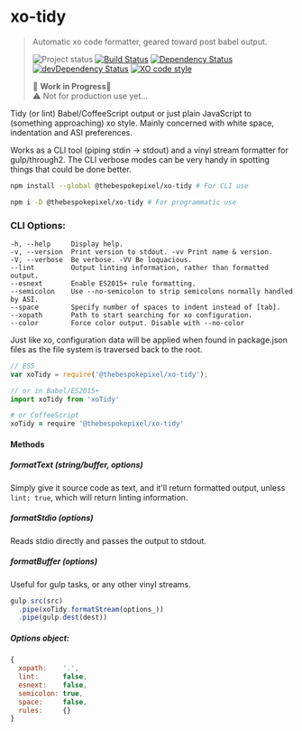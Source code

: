 # xo-tidy 
> Automatic xo code formatter, geared toward post babel output.
>
>![Project status][project-badge]
[![Build Status][build-badge]][travis]
[![Dependency Status][david-badge]][david]
[![devDependency Status][david-dev-badge]][david-dev]
[![XO code style][xo-badge]][xo]
>
>:nut_and_bolt: __Work in Progress__:nut_and_bolt:  
>:warning: Not for production use yet...

Tidy (or lint) Babel/CoffeeScript output or just plain JavaScript to (something approaching) xo style. Mainly concerned with white space, indentation and ASI preferences.

Works as a CLI tool (piping stdin → stdout) and a vinyl stream formatter for gulp/through2. The CLI verbose modes can be very handy in spotting things that could be done better.

```sh
npm install --global @thebespokepixel/xo-tidy # For CLI use

npm i -D @thebespokepixel/xo-tidy # For programmatic use
```

### CLI Options:
```text
-h, --help     Display help.
-v, --version  Print version to stdout. -vv Print name & version.
-V, --verbose  Be verbose. -VV Be loquacious.
--lint         Output linting information, rather than formatted output.
--esnext       Enable ES2015+ rule formatting.
--semicolon    Use --no-semicolon to strip semicolons normally handled by ASI.
--space        Specify number of spaces to indent instead of [tab].
--xopath       Path to start searching for xo configuration.
--color        Force color output. Disable with --no-color
```

Just like xo, configuration data will be applied when found in package.json files as the file system is traversed back to the root.

```js
// ES5
var xoTidy = require('@thebespokepixel/xo-tidy');

// or in Babel/ES2015+
import xoTidy from 'xoTidy'
```

```coffee
# or CoffeeScript
xoTidy = require '@thebespokepixel/xo-tidy'
```


#### Methods

##### formatText (string/buffer, options)

Simply give it source code as text, and it'll return formatted output, unless `lint: true`, which will return linting information.

##### formatStdio (options)

Reads stdio directly and passes the output to stdout.

##### formatBuffer (options)

Useful for gulp tasks, or any other vinyl streams.

```js
gulp.src(src)
  .pipe(xoTidy.formatStream(options_))
  .pipe(gulp.dest(dest))
```

##### Options object:
```js
{
  xopath:    '.',
  lint:      false,
  esnext:    false,
  semicolon: true,
  space:     false,
  rules:     {}
}
```

[project-badge]: http://img.shields.io/badge/status-alpha-red.svg?style=flat
[build-badge]: http://img.shields.io/travis/MarkGriffiths/xo-tidy.svg?branch=master&style=flat
[david-badge]: http://img.shields.io/david/MarkGriffiths/xo-tidy.svg?style=flat
[david-dev-badge]: http://img.shields.io/david/dev/MarkGriffiths/xo-tidy.svg?style=flat
[xo-badge]: https://img.shields.io/badge/code_style-XO-5ed9c7.svg

[travis]: https://travis-ci.org/MarkGriffiths/xo-tidy
[david]: https://david-dm.org/MarkGriffiths/xo-tidy
[david-dev]: https://david-dm.org/MarkGriffiths/xo-tidy#info=devDependencies
[xo]: https://github.com/sindresorhus/xo
